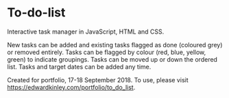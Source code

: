 # To-do-list
Interactive task manager in JavaScript, HTML and CSS.

New tasks can be added and existing tasks flagged as done (coloured grey) or removed entirely.
Tasks can be flagged by colour (red, blue, yellow, green) to indicate groupings.
Tasks can be moved up or down the ordered list.
Tasks and target dates can be added any time.

Created for portfolio, 17-18 September 2018.
To use, please visit <a href="https://edwardkinley.com/portfolio/to_do_list">https://edwardkinley.com/portfolio/to_do_list</a>.
